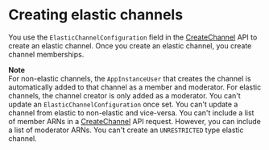# Creating elastic channels<a name="create-elastic-channel"></a>

You use the `ElasticChannelConfiguration` field in the [ CreateChannel](https://docs.aws.amazon.com/chime-sdk/latest/APIReference/API_messaging-chime_CreateChannel.html) API to create an elastic channel\. Once you create an elastic channel, you create channel memberships\.

**Note**  
For non\-elastic channels, the `AppInstanceUser` that creates the channel is automatically added to that channel as a member and moderator\. For elastic channels, the channel creator is only added as a moderator\.
You can't update an `ElasticChannelConfiguration` once set\.
You can't update a channel from elastic to non\-elastic and vice\-versa\.
You can't include a list of member ARNs in a [CreateChannel](https://docs.aws.amazon.com/chime-sdk/latest/APIReference/API_messaging-chime_CreateChannel.html) API request\. However, you can include a list of moderator ARNs\.
You can't create an `UNRESTRICTED` type elastic channel\.